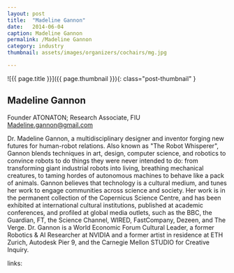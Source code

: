 ```yaml
---
layout: post
title:  "Madeline Gannon"
date:   2014-06-04
caption: Madeline Gannon
permalink: /Madeline Gannon
category: industry
thumbnail: assets/images/organizers/cochairs/mg.jpg

---
```

![{{ page.title }}]({{ page.thumbnail }}){: class="post-thumbnail" }

## Madeline Gannon
Founder ATONATON; Research Associate, FIU
Madeline.gannon@gmail.com

Dr. Madeline Gannon, a multidisciplinary designer and inventor forging new futures for human-robot relations. Also known as "The Robot Whisperer", Gannon blends techniques in art, design, computer science, and robotics to convince robots to do things they were never intended to do: from transforming giant industrial robots into living, breathing mechanical creatures, to taming hordes of autonomous machines to behave like a pack of animals. Gannon believes that technology is a cultural medium, and tunes her work to engage communities across science and society. Her work is in the permanent collection of the Copernicus Science Centre, and has been exhibited at international cultural institutions, published at academic conferences, and profiled at global media outlets, such as the BBC, the Guardian, FT, the Science Channel, WIRED, FastCompany, Dezeen, and The Verge. Dr. Gannon is a World Economic Forum Cultural Leader, a former Robotics & AI Researcher at NVIDIA and a former artist in residence at ETH Zurich, Autodesk Pier 9, and the Carnegie Mellon STUDIO for Creative Inquiry.

links:

